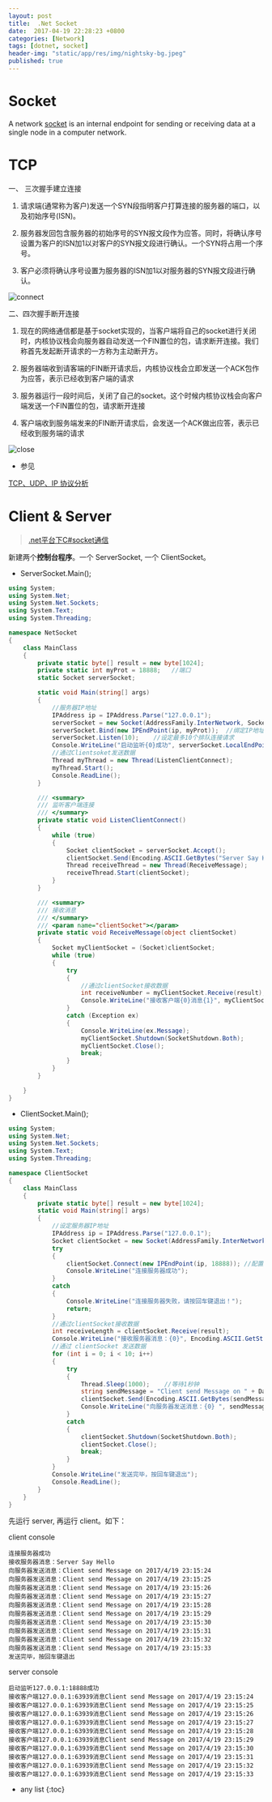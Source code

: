 ```yaml
---
layout: post
title:  .Net Socket
date:  2017-04-19 22:28:23 +0800
categories: [Network]
tags: [dotnet, socket]
header-img: "static/app/res/img/nightsky-bg.jpeg"
published: true
---
```



# Socket


A network [socket](https://en.wikipedia.org/wiki/Network_socket) is an internal endpoint for sending or receiving data at a single node in a computer network. 




# TCP


一、 三次握手建立连接

1. 请求端(通常称为客户)发送一个SYN段指明客户打算连接的服务器的端口，以及初始序号(ISN)。

2. 服务器发回包含服务器的初始序号的SYN报文段作为应答。同时，将确认序号设置为客户的ISN加1以对客户的SYN报文段进行确认。一个SYN将占用一个序号。

3. 客户必须将确认序号设置为服务器的ISN加1以对服务器的SYN报文段进行确认。

![connect](https://raw.githubusercontent.com/houbb/resource/master/img/socket/2017-04-19-connect-3.png)


二、四次握手断开连接


1. 现在的网络通信都是基于socket实现的，当客户端将自己的socket进行关闭时，内核协议栈会向服务器自动发送一个FIN置位的包，请求断开连接。我们称首先发起断开请求的一方称为主动断开方。

2. 服务器端收到请客端的FIN断开请求后，内核协议栈会立即发送一个ACK包作为应答，表示已经收到客户端的请求

3. 服务器运行一段时间后，关闭了自己的socket。这个时候内核协议栈会向客户端发送一个FIN置位的包，请求断开连接

4. 客户端收到服务端发来的FIN断开请求后，会发送一个ACK做出应答，表示已经收到服务端的请求


![close](https://raw.githubusercontent.com/houbb/resource/master/img/socket/2017-04-19-close-4.png)


- 参见

[TCP、UDP、IP 协议分析 ](http://blog.chinaunix.net/uid-26833883-id-3627644.html)


# Client & Server

> [.net平台下C#socket通信](http://www.cnblogs.com/ysyn/p/3399351.html)



新建两个**控制台程序**。一个 ServerSocket, 一个 ClientSocket。

- ServerSocket.Main();

```c#
using System;
using System.Net;
using System.Net.Sockets;
using System.Text;
using System.Threading;

namespace NetSocket
{
	class MainClass
	{
		private static byte[] result = new byte[1024];
		private static int myProt = 18888;   //端口  
		static Socket serverSocket;

		static void Main(string[] args)
		{
			//服务器IP地址  
			IPAddress ip = IPAddress.Parse("127.0.0.1");
			serverSocket = new Socket(AddressFamily.InterNetwork, SocketType.Stream, ProtocolType.Tcp);
			serverSocket.Bind(new IPEndPoint(ip, myProt));  //绑定IP地址：端口  
			serverSocket.Listen(10);    //设定最多10个排队连接请求  
			Console.WriteLine("启动监听{0}成功", serverSocket.LocalEndPoint.ToString());
			//通过Clientsoket发送数据  
			Thread myThread = new Thread(ListenClientConnect);
			myThread.Start();
			Console.ReadLine();
		}

		/// <summary>  
		/// 监听客户端连接  
		/// </summary>  
		private static void ListenClientConnect()
		{
			while (true)
			{
				Socket clientSocket = serverSocket.Accept();
				clientSocket.Send(Encoding.ASCII.GetBytes("Server Say Hello"));
				Thread receiveThread = new Thread(ReceiveMessage);
				receiveThread.Start(clientSocket);
			}
		}

		/// <summary>  
		/// 接收消息  
		/// </summary>  
		/// <param name="clientSocket"></param>  
		private static void ReceiveMessage(object clientSocket)
		{
			Socket myClientSocket = (Socket)clientSocket;
			while (true)
			{
				try
				{
					//通过clientSocket接收数据  
					int receiveNumber = myClientSocket.Receive(result);
					Console.WriteLine("接收客户端{0}消息{1}", myClientSocket.RemoteEndPoint.ToString(), Encoding.ASCII.GetString(result, 0, receiveNumber));
				}
				catch (Exception ex)
				{
					Console.WriteLine(ex.Message);
					myClientSocket.Shutdown(SocketShutdown.Both);
					myClientSocket.Close();
					break;
				}
			}
		}

	}
}
```


- ClientSocket.Main();

```c#
using System;
using System.Net;
using System.Net.Sockets;
using System.Text;
using System.Threading;

namespace ClientSocket
{
	class MainClass
	{
		private static byte[] result = new byte[1024];
		static void Main(string[] args)
		{
			//设定服务器IP地址  
			IPAddress ip = IPAddress.Parse("127.0.0.1");
			Socket clientSocket = new Socket(AddressFamily.InterNetwork, SocketType.Stream, ProtocolType.Tcp);
			try
			{
				clientSocket.Connect(new IPEndPoint(ip, 18888)); //配置服务器IP与端口  
				Console.WriteLine("连接服务器成功");
			}
			catch
			{
				Console.WriteLine("连接服务器失败，请按回车键退出！");
				return;
			}
			//通过clientSocket接收数据  
			int receiveLength = clientSocket.Receive(result);
			Console.WriteLine("接收服务器消息：{0}", Encoding.ASCII.GetString(result, 0, receiveLength));
			//通过 clientSocket 发送数据  
			for (int i = 0; i < 10; i++)
			{
				try
				{
					Thread.Sleep(1000);    //等待1秒钟  
					string sendMessage = "Client send Message on " + DateTime.Now;
					clientSocket.Send(Encoding.ASCII.GetBytes(sendMessage));
					Console.WriteLine("向服务器发送消息：{0} ", sendMessage);
				}
				catch
				{
					clientSocket.Shutdown(SocketShutdown.Both);
					clientSocket.Close();
					break;
				}
			}
			Console.WriteLine("发送完毕，按回车键退出");
			Console.ReadLine();
		}
	}
}
```


先运行 server, 再运行 client。如下：


client console

```
连接服务器成功
接收服务器消息：Server Say Hello
向服务器发送消息：Client send Message on 2017/4/19 23:15:24 
向服务器发送消息：Client send Message on 2017/4/19 23:15:25 
向服务器发送消息：Client send Message on 2017/4/19 23:15:26 
向服务器发送消息：Client send Message on 2017/4/19 23:15:27 
向服务器发送消息：Client send Message on 2017/4/19 23:15:28 
向服务器发送消息：Client send Message on 2017/4/19 23:15:29 
向服务器发送消息：Client send Message on 2017/4/19 23:15:30 
向服务器发送消息：Client send Message on 2017/4/19 23:15:31 
向服务器发送消息：Client send Message on 2017/4/19 23:15:32 
向服务器发送消息：Client send Message on 2017/4/19 23:15:33 
发送完毕，按回车键退出
```


server console

```
启动监听127.0.0.1:18888成功
接收客户端127.0.0.1:63939消息Client send Message on 2017/4/19 23:15:24
接收客户端127.0.0.1:63939消息Client send Message on 2017/4/19 23:15:25
接收客户端127.0.0.1:63939消息Client send Message on 2017/4/19 23:15:26
接收客户端127.0.0.1:63939消息Client send Message on 2017/4/19 23:15:27
接收客户端127.0.0.1:63939消息Client send Message on 2017/4/19 23:15:28
接收客户端127.0.0.1:63939消息Client send Message on 2017/4/19 23:15:29
接收客户端127.0.0.1:63939消息Client send Message on 2017/4/19 23:15:30
接收客户端127.0.0.1:63939消息Client send Message on 2017/4/19 23:15:31
接收客户端127.0.0.1:63939消息Client send Message on 2017/4/19 23:15:32
接收客户端127.0.0.1:63939消息Client send Message on 2017/4/19 23:15:33
```




* any list
{:toc}


